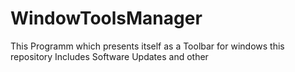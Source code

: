 # WindowToolsManager
This Programm 
which presents itself as a Toolbar for windows
this repository Includes Software Updates
and other

